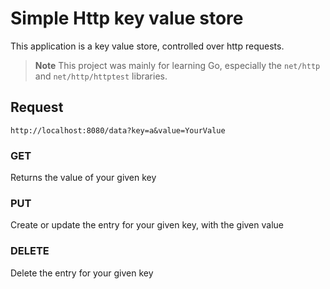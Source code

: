 # Simple Http key value store

This application is a key value store, controlled over http requests.

> **Note**
> This project was mainly for learning Go, especially the `net/http` and `net/http/httptest` libraries.


## Request

```http://localhost:8080/data?key=a&value=YourValue```

### GET
Returns the value of your given key

### PUT
Create or update the entry for your given key, with the given value

### DELETE
Delete the entry for your given key